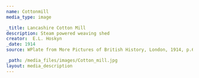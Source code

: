 ```yaml
---
name: Cottonmill
media_type: image

_title: Lancashire Cotton Mill
description: Steam powered weaving shed
creator:  E.L. Hoskyn
_date: 1914
source: WPlate from More Pictures of British History, London, 1914, p.61. Publisher: London. Adam and Charles Black. 1914

_path: /media_files/images/Cotton_mill.jpg 
layout: media_description
---
```

